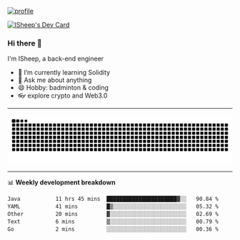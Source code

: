 [![profile](https://user-images.githubusercontent.com/54968314/208005045-e4b42f3b-833d-4242-bfcc-e764865553a2.svg)](https://www.calligrapher.ai/)

<a href="https://app.daily.dev/linziyang1106"><img src="https://api.daily.dev/devcards/v2/i4Spwx5Skx5FpTqWcwoit.png?r=kgx&type=wide" width="652" alt="ISheep's Dev Card"/></a>

### Hi there 🐏

I'm ISheep, a back-end engineer

- 🔭 I’m currently learning Solidity
- 💬 Ask me about anything
- 😄 Hobby: badminton & coding
- 👓 explore crypto and Web3.0

-------

![](https://raw.githubusercontent.com/ISheepp/ISheepp/output/github-contribution-grid-snake.svg)

-------

📊 **Weekly development breakdown**
<!--START_SECTION:waka-->

```txt
Java           11 hrs 45 mins  ██████████████████████▓░░   90.84 %
YAML           41 mins         █▒░░░░░░░░░░░░░░░░░░░░░░░   05.32 %
Other          20 mins         ▓░░░░░░░░░░░░░░░░░░░░░░░░   02.69 %
Text           6 mins          ▒░░░░░░░░░░░░░░░░░░░░░░░░   00.79 %
Go             2 mins          ░░░░░░░░░░░░░░░░░░░░░░░░░   00.36 %
```

<!--END_SECTION:waka-->
